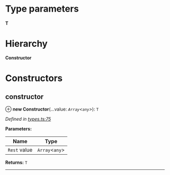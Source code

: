 

# Type parameters
#### T 
# Hierarchy

**Constructor**

# Constructors

<a id="constructor"></a>

##  constructor

⊕ **new Constructor**(...value: *`Array`<`any`>*): `T`

*Defined in [types.ts:75](https://github.com/polkadot-js/api/blob/4ee77dc/packages/types/src/types.ts#L75)*

**Parameters:**

| Name | Type |
| ------ | ------ |
| `Rest` value | `Array`<`any`> |

**Returns:** `T`

___

